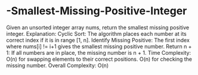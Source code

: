 # -Smallest-Missing-Positive-Integer
Given an unsorted integer array nums, return the smallest missing positive integer.
Explanation:
Cyclic Sort: The algorithm places each number at its correct index if it is in range [1, n].
Identify Missing Positive: The first index where nums[i] != i+1 gives the smallest missing positive number.
Return n + 1: If all numbers are in place, the missing number is n + 1.
Time Complexity:
O(n) for swapping elements to their correct positions.
O(n) for checking the missing number.
Overall Complexity: O(n)

